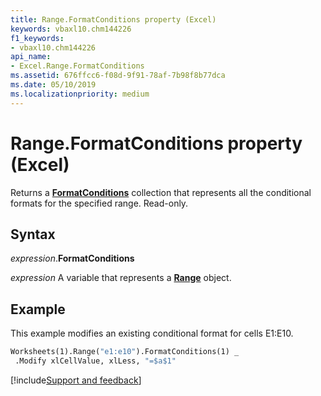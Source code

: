 ```yaml
---
title: Range.FormatConditions property (Excel)
keywords: vbaxl10.chm144226
f1_keywords:
- vbaxl10.chm144226
api_name:
- Excel.Range.FormatConditions
ms.assetid: 676ffcc6-f08d-9f91-78af-7b98f8b77dca
ms.date: 05/10/2019
ms.localizationpriority: medium
---
```



# Range.FormatConditions property (Excel)

Returns a **[FormatConditions](Excel.FormatConditions.md)** collection that represents all the conditional formats for the specified range. Read-only.


## Syntax

_expression_.**FormatConditions**

_expression_ A variable that represents a **[Range](excel.range(object).md)** object.


## Example

This example modifies an existing conditional format for cells E1:E10.

```vb
Worksheets(1).Range("e1:e10").FormatConditions(1) _ 
 .Modify xlCellValue, xlLess, "=$a$1"
```



[!include[Support and feedback](~/includes/feedback-boilerplate.md)]
